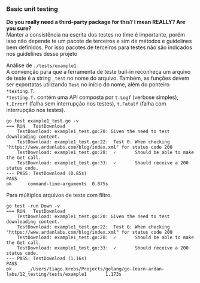 ### Basic unit testing

**Do you really need a third-party package for this? I mean REALLY? Are you sure?**  
Manter a consistência na escrita dos testes no time é importante, porém isso não depende te um pacote de terceiros e sim de métodos e guidelines bem definidos. Por isso pacotes de terceiros para testes não são indicados nos guidelines desse projeto


Análise de `./tests/example1`.  
A convenção para que a ferramenta de teste buil-in reconheça um arquivo de teste é a string `_test` no nome do arquivo. Também, as funções devem ser exportatas utilizando `Test` no início do nome, além do ponteiro `*testing.T`.  
`*testing.T.` contém uma API composta por `t.Logf` (verbose simples), `t.Errorf` (falha sem interrupção nos testes), `t.Fatalf` (falha com interrupção nos testes).  
```
go test example1_test.go -v
=== RUN   TestDownload
    TestDownload: example1_test.go:20: Given the need to test downloading content.
    TestDownload: example1_test.go:22:  Test 0: When checking "https://www.ardanlabs.com/blog/index.xml" for status code 200
    TestDownload: example1_test.go:28:  ✓       Should be able to make the Get call.
    TestDownload: example1_test.go:33:  ✓       Should receive a 200 status code.
--- PASS: TestDownload (0.85s)
PASS
ok      command-line-arguments  0.875s
```

Para múltiplos arquivos de teste com filtro.
```
go test -run Down -v
=== RUN   TestDownload
    TestDownload: example1_test.go:20: Given the need to test downloading content.
    TestDownload: example1_test.go:22:  Test 0: When checking "https://www.ardanlabs.com/blog/index.xml" for status code 200
    TestDownload: example1_test.go:28:  ✓       Should be able to make the Get call.
    TestDownload: example1_test.go:33:  ✓       Should receive a 200 status code.
--- PASS: TestDownload (1.16s)
PASS
ok      _/Users/tiago.krebs/Projects/golang/go-learn-ardan-labs/12_testing/tests/example1       1.173s
```

